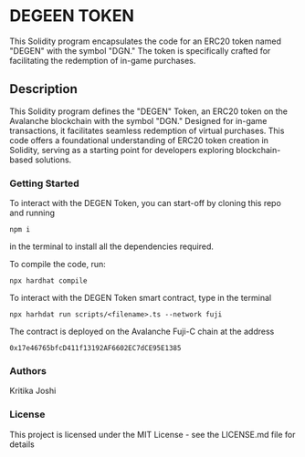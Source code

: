 # DEGEEN TOKEN

This Solidity program encapsulates the code for an ERC20 token named "DEGEN" with the symbol "DGN."
The token is specifically crafted for facilitating the redemption of in-game purchases.

## Description

This Solidity program defines the "DEGEN" Token, an ERC20 token on the Avalanche blockchain with the symbol "DGN."
Designed for in-game transactions, it facilitates seamless redemption of virtual purchases.
This code offers a foundational understanding of ERC20 token creation in Solidity, serving as a starting point for developers exploring
blockchain-based solutions.

### Getting Started

To interact with the DEGEN Token, you can start-off by cloning this repo and running

```
npm i
```

in the terminal to install all the dependencies required.

To compile the code, run:

```
npx hardhat compile
```

To interact with the DEGEN Token smart contract, type in the terminal

```
npx harhdat run scripts/<filename>.ts --network fuji
```

The contract is deployed on the Avalanche Fuji-C chain at the address

```
0x17e46765bfcD411f13192AF6602EC7dCE95E1385
```

### Authors

Kritika Joshi

### License

This project is licensed under the MIT License - see the LICENSE.md file for details
